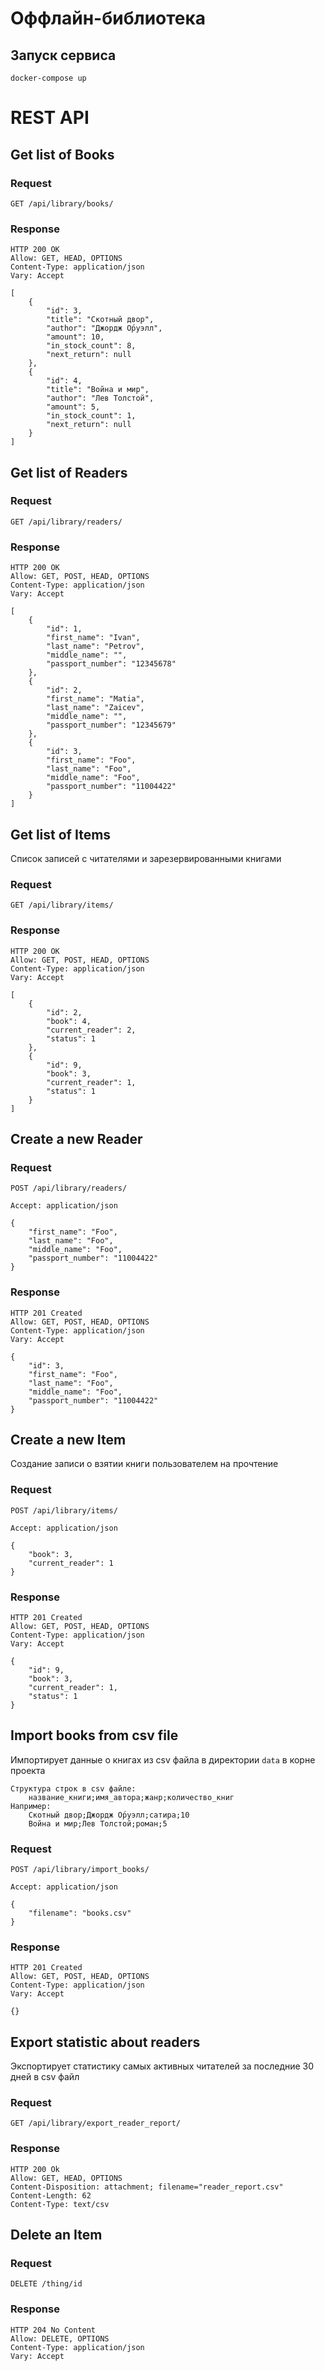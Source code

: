 # Оффлайн-библиотека


## Запуск сервиса

    docker-compose up


# REST API

## Get list of Books

### Request

`GET /api/library/books/`


### Response

    HTTP 200 OK
    Allow: GET, HEAD, OPTIONS
    Content-Type: application/json
    Vary: Accept

    [
        {
            "id": 3,
            "title": "Скотный двор",
            "author": "Джордж О́руэлл",
            "amount": 10,
            "in_stock_count": 8,
            "next_return": null
        },
        {
            "id": 4,
            "title": "Война и мир",
            "author": "Лев Толстой",
            "amount": 5,
            "in_stock_count": 1,
            "next_return": null
        }
    ]

## Get list of Readers

### Request

`GET /api/library/readers/`


### Response

    HTTP 200 OK
    Allow: GET, POST, HEAD, OPTIONS
    Content-Type: application/json
    Vary: Accept

    [
        {
            "id": 1,
            "first_name": "Ivan",
            "last_name": "Petrov",
            "middle_name": "",
            "passport_number": "12345678"
        },
        {
            "id": 2,
            "first_name": "Matia",
            "last_name": "Zaicev",
            "middle_name": "",
            "passport_number": "12345679"
        },
        {
            "id": 3,
            "first_name": "Foo",
            "last_name": "Foo",
            "middle_name": "Foo",
            "passport_number": "11004422"
        }
    ]

## Get list of Items

Список записей с читателями и зарезервированными книгами

### Request

`GET /api/library/items/`


### Response

    HTTP 200 OK
    Allow: GET, POST, HEAD, OPTIONS
    Content-Type: application/json
    Vary: Accept

    [
        {
            "id": 2,
            "book": 4,
            "current_reader": 2,
            "status": 1
        },
        {
            "id": 9,
            "book": 3,
            "current_reader": 1,
            "status": 1
        }
    ]





## Create a new Reader

### Request

`POST /api/library/readers/`

    Accept: application/json
    
    {
        "first_name": "Foo",
        "last_name": "Foo",
        "middle_name": "Foo",
        "passport_number": "11004422"
    }

### Response

    HTTP 201 Created
    Allow: GET, POST, HEAD, OPTIONS
    Content-Type: application/json
    Vary: Accept

    {
        "id": 3,
        "first_name": "Foo",
        "last_name": "Foo",
        "middle_name": "Foo",
        "passport_number": "11004422"
    }

## Create a new Item

Создание записи о взятии книги пользователем на прочтение

### Request

`POST /api/library/items/`
    
    Accept: application/json
    
    {
        "book": 3,
        "current_reader": 1
    }

### Response

    HTTP 201 Created
    Allow: GET, POST, HEAD, OPTIONS
    Content-Type: application/json
    Vary: Accept

    {
        "id": 9,
        "book": 3,
        "current_reader": 1,
        "status": 1
    }

## Import books from csv file

Импортирует данные о книгах из csv файла в директории ```data``` в корне проекта
    
    Структура строк в csv файле:
        название_книги;имя_автора;жанр;количество_книг
    Например:
        Скотный двор;Джордж О́руэлл;сатира;10
        Война и мир;Лев Толстой;роман;5

### Request

`POST /api/library/import_books/`
    
    Accept: application/json
    
    {
        "filename": "books.csv"
    }

### Response

    HTTP 201 Created
    Allow: GET, POST, HEAD, OPTIONS
    Content-Type: application/json
    Vary: Accept

    {}


## Export statistic about readers

Экспортирует статистику самых активных читателей за последние 30 дней в csv файл

### Request

`GET /api/library/export_reader_report/`

### Response

    HTTP 200 Ok
    Allow: GET, HEAD, OPTIONS
    Content-Disposition: attachment; filename="reader_report.csv"
    Content-Length: 62
    Content-Type: text/csv



## Delete an Item

### Request

`DELETE /thing/id`


### Response

    HTTP 204 No Content
    Allow: DELETE, OPTIONS
    Content-Type: application/json
    Vary: Accept
